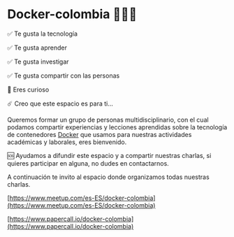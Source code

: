 Docker-colombia 🐳🇨🇴
===
✅ Te gusta la tecnología

✅ Te gusta aprender

✅ Te gusta investigar

✅ Te gusta compartir con las personas

👀 Eres curioso

☄️ Creo que este espacio es para ti...

Queremos formar un grupo de personas multidisciplinario, con el cual podamos compartir experiencias y lecciones aprendidas sobre la tecnología de contenedores [Docker](https://www.docker.com/) que usamos para nuestras actividades académicas y laborales, eres bienvenido.

🆘 Ayudamos a difundir este espacio y a compartir nuestras charlas, si quieres participar en alguna, no dudes en contactarnos.

A continuación te invito al espacio donde organizamos todas nuestras charlas.

[https://www.meetup.com/es-ES/docker-colombia](https://www.meetup.com/es-ES/docker-colombia)

[https://www.papercall.io/docker-colombia](https://www.papercall.io/docker-colombia)
